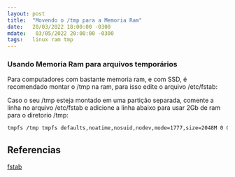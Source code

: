 ```yaml
---
layout: post
title:  "Movendo o /tmp para a Memoria Ram"
date:   20/03/2022 18:00:00 -0300
mdate:   03/05/2022 20:00:00 -0300
tags:   linux ram tmp
---
```


### Usando Memoria Ram para arquivos temporários

Para computadores com bastante memoria ram, e com SSD, é recomendado montar o /tmp na ram, para isso edite o arquivo /etc/fstab:

Caso o seu /tmp esteja montado em uma partição separada, comente a linha no arquivo /etc/fstab e adicione a linha abaixo para usar 2Gb de ram para o diretorio /tmp:

~~~bash
tmpfs /tmp tmpfs defaults,noatime,nosuid,nodev,mode=1777,size=2048M 0 0
~~~

## Referencias

[fstab](https://venkateshshukla.wordpress.com/2014/10/20/fstab-auto-mount-hide-various-drives-on-your-system-with-example/)